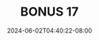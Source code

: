 --- 
title: "BONUS 17"
description: "video  video bokep BONUS 17 terbaru full new"
date: 2024-06-02T04:40:22-08:00
file_code: "u8hsd3go2woo"
draft: false
cover: "plqfia88jx3qiagw.jpg"
tags: ["BONUS", "bokep-indo", "bokep-viral", "bokep-ig"]
length: 122
fld_id: "1398218"
foldername: ".Wardina Hijab mantap  25 Video"
categories: [".Wardina Hijab mantap  25 Video"]
views: 76
---